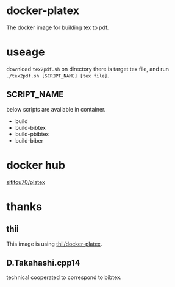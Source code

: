 # docker-platex
The docker image for building tex to pdf.

# useage
download `tex2pdf.sh` on directory there is target tex file, and run `./tex2pdf.sh [SCRIPT_NAME] [tex file]`.

## SCRIPT_NAME
below scripts are available in container.

* build
* build-bibtex
* build-pbibtex
* build-biber

# docker hub
[sititou70/platex](https://hub.docker.com/r/sititou70/platex/)

# thanks
## thii
This image is using [thii/docker-platex](https://github.com/thii/docker-platex).

## D.Takahashi.cpp14
technical cooperated to correspond to bibtex.


